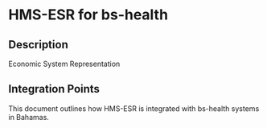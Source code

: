 # HMS-ESR for bs-health

## Description

Economic System Representation

## Integration Points

This document outlines how HMS-ESR is integrated with bs-health systems in Bahamas.
